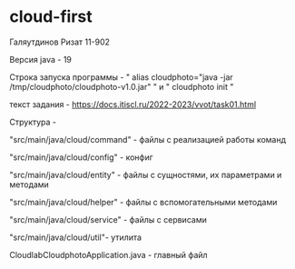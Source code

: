 # cloud-first

Галяутдинов Ризат 11-902

Версия java - 19 

Строка запуска программы - " alias cloudphoto="java -jar /tmp/cloudphoto/cloudphoto-v1.0.jar" "
и 
" cloudphoto init " 

текст задания - https://docs.itiscl.ru/2022-2023/vvot/task01.html

Структура - 

"src/main/java/сloud/command" - файлы с реализацией работы команд

"src/main/java/сloud/config" - конфиг

"src/main/java/сloud/entity" - файлы с сущностями, их параметрами и методами

"src/main/java/сloud/helper" - файлы с вспомогательными методами

"src/main/java/сloud/service" - файлы с сервисами

"src/main/java/сloud/util"- утилита

CloudlabCloudphotoApplication.java - главный файл
